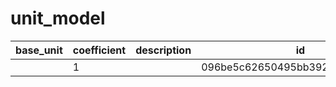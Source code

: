# unit_model
|base_unit|coefficient|description|id|is_error|name|
|--|--|--|--|--|--|
||1||096be5c62650495bb392e0c8c8b4ad2f|True|грамм|